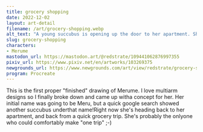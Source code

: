 ```yaml
---
title: grocery shopping
date: 2022-12-02
layout: art-detail
filename: /art/grocery-shopping.webp
alt_text: "A young succubus is opening up the door to her apartment. She has pale blue hair, red eyes and is looking out in the distance.She has four arms, one of which is turning the knob to the door. Another two hands are holding grocery bags, and the lastis inside of her jacket pocket. She is wearing a red jacket, and dark gray shorts."
slug: grocery-shopping
characters:
- Merume
mastodon_url: https://mastodon.art/@redstrate/109441062876997355
pixiv_url: https://www.pixiv.net/en/artworks/103269375
newgrounds_url: https://www.newgrounds.com/art/view/redstrate/grocery-shopping
program: Procreate
---
```

This is the first proper "finished" drawing of Merume. I love multiarm designs so I finally broke down and came up witha concept for her. Her initial name was going to be Meru, but a quick google search showed another succubus underthat name!Right now she's heading back to her apartment, and back from a quick grocery trip. She's probably the onlyone who could comfortably make "one trip" ;-)
